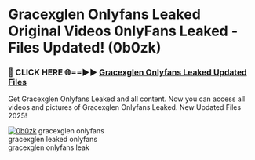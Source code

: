 # Gracexglen Onlyfans Leaked Original Videos 0nlyFans Leaked - Files Updated! (0b0zk)

<h3>🔴 CLICK HERE 🌐==►► <a href="https://tinyurl.com/2jnfzry5" rel="nofollow">Gracexglen Onlyfans Leaked Updated Files</a></h3>

Get Gracexglen Onlyfans Leaked and all content. Now you can access all videos and pictures of Gracexglen Onlyfans Leaked. New Updated Files 2025!

[![0b0zk](https://i.imgur.com/GyGTBgg.gif)](https://tinyurl.com/2jnfzry5)
gracexglen onlyfans<br>
gracexglen leaked onlyfans<br>
gracexglen onlyfans leak
